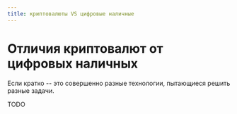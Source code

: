 ```yaml
---
title: криптовалюты VS цифровые наличные
---
```

# Отличия криптовалют от цифровых наличных

Если кратко -- это совершенно разные технологии, 
пытающиеся решить разные задачи.

TODO